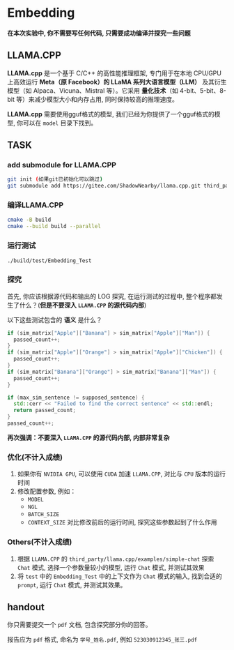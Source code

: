 # Embedding

**在本次实验中, 你不需要写任何代码, 只需要成功编译并探究一些问题**

## LLAMA.CPP

**LLAMA.cpp** 是一个基于 C/C++ 的高性能推理框架, 专门用于在本地 CPU/GPU 上高效运行 **Meta（原 Facebook）的 LLaMA 系列大语言模型（LLM）** 及其衍生模型（如 Alpaca、Vicuna、Mistral 等）。它采用 **量化技术**（如 4-bit、5-bit、8-bit 等）来减少模型大小和内存占用, 同时保持较高的推理速度。

**LLAMA.cpp** 需要使用gguf格式的模型, 我们已经为你提供了一个gguf格式的模型, 你可以在 `model` 目录下找到。

## TASK

### add submodule for LLAMA.CPP

```bash
git init (如果git已初始化可以跳过)
git submodule add https://gitee.com/ShadowNearby/llama.cpp.git third_party/llama.cpp
```

### 编译LLAMA.CPP

```bash
cmake -B build
cmake --build build --parallel
```

### 运行测试

```bash
./build/test/Embedding_Test
```

### 探究

首先, 你应该根据源代码和输出的 LOG 探究, 在运行测试的过程中, 整个程序都发生了什么？(**但是不要深入 `LLAMA.CPP` 的源代码内部**)

以下这些测试包含的 **语义** 是什么？

```cpp
if (sim_matrix["Apple"]["Banana"] > sim_matrix["Apple"]["Man"]) {
  passed_count++;
}
if (sim_matrix["Apple"]["Orange"] > sim_matrix["Apple"]["Chicken"]) {
  passed_count++;
}
if (sim_matrix["Banana"]["Orange"] > sim_matrix["Banana"]["Man"]) {
  passed_count++;
}
```

```cpp
if (max_sim_sentence != supposed_sentence) {
  std::cerr << "Failed to find the correct sentence" << std::endl;
  return passed_count;
}
passed_count++;
```

**再次强调：不要深入 `LLAMA.CPP` 的源代码内部, 内部非常复杂**

### 优化(不计入成绩)

1. 如果你有 `NVIDIA GPU`, 可以使用 `CUDA` 加速 `LLAMA.CPP`, 对比与 `CPU` 版本的运行时间
2. 修改配置参数, 例如：
    - `MODEL`
    - `NGL`
    - `BATCH_SIZE`
    - `CONTEXT_SIZE`
  对比修改前后的运行时间, 探究这些参数起到了什么作用

### Others(不计入成绩)

1. 根据 `LLAMA.CPP` 的 `third_party/llama.cpp/examples/simple-chat` 探索 `Chat` 模式, 选择一个参数量较小的模型, 运行 `Chat` 模式, 并测试其效果
2. 将 `test` 中的 `Embedding_Test` 中的上下文作为 `Chat` 模式的输入, 找到合适的 `prompt`, 运行 `Chat` 模式, 并测试其效果。

## handout

你只需要提交一个 `pdf` 文档, 包含探究部分你的回答。

报告应为 `pdf` 格式, 命名为 `学号_姓名.pdf`, 例如 `523030912345_张三.pdf`
